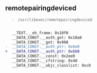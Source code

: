 ## remotepairingdeviced

> `/usr/libexec/remotepairingdeviced`

```diff

   __TEXT.__eh_frame: 0x10f0
   __DATA_CONST.__auth_got: 0x18a0
   __DATA_CONST.__got: 0x908
-  __DATA_CONST.__auth_ptr: 0x6e0
+  __DATA_CONST.__auth_ptr: 0x6b0
   __DATA_CONST.__const: 0x2ee0
   __DATA_CONST.__cfstring: 0x40
   __DATA_CONST.__objc_classlist: 0xc8

```
